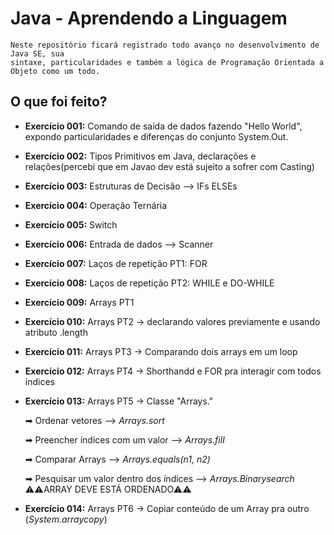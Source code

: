 # Java - Aprendendo a Linguagem
    Neste repositório ficará registrado todo avanço no desenvolvimento de Java SE, sua 
    sintaxe, particularidades e também a lógica de Programação Orientada a Objeto como um todo.

## O que foi feito?
- **Exercício 001:** Comando de saída de dados fazendo "Hello World", expondo particularidades  e diferenças do conjunto System.Out.

- **Exercício 002:** Tipos Primitivos em Java, declarações e relações(percebi que em Javao dev está sujeito a sofrer com Casting)

- **Exercício 003:** Estruturas de Decisão --> IFs ELSEs

- **Exercício 004:** Operação Ternária

- **Exercício 005:** Switch

- **Exercício 006:** Entrada de dados --> Scanner

- **Exercício 007:** Laços de repetição PT1: FOR

- **Exercício 008:** Laços de repetição PT2: WHILE e DO-WHILE

- **Exercício 009:** Arrays PT1

- **Exercício 010:** Arrays PT2 -> declarando valores previamente e usando 
atributo .length

- **Exercício 011:** Arrays PT3 -> Comparando dois arrays em um loop

- **Exercício 012:** Arrays PT4 -> Shorthandd e FOR pra interagir com todos índices

- **Exercício 013:** Arrays PT5 -> Classe "Arrays."

    ➡ Ordenar vetores --> *Arrays.sort*

    ➡ Preencher índices com um valor --> *Arrays.fill*

    ➡ Comparar Arrays --> *Arrays.equals(n1, n2)* 

    ➡ Pesquisar um valor dentro dos índices --> *Arrays.Binarysearch* 
                                            ⚠⚠ARRAY DEVE ESTÁ ORDENADO⚠⚠

- **Exercício 014:** Arrays PT6 -> Copiar conteúdo de um Array pra outro (*System.arraycopy*)